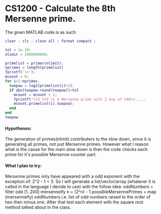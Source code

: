 # CS1200 - Calculate the 8th Mersenne prime.

The given MATLAB code is as such:
```MATLAB
clear ; clc ; close all ; format compact ;

tol = 1e-10;
nlimit = 2000000000;

primelist = primes(nlimit);
nprimes = length(primelist)
fprintf('\n');
mcount = 0;
for i=1:nprimes,
  twopow = log2(primelist(i)+1);
  if abs(twopow-round(twopow))<tol
    mcount = mcount + 1;
    fprintf('%7d %7d is a Mersenne prime with 2 exp of %4d\n',...
    mcount,primelist(i),twopow);
  end
end
twopow
```

#### Hypotheses:
The generation of primes(nlimit) contributers to the slow down, since it is
generating all primes, not just Mersenne primes. However what I reason what is
the cause for the main slow down is then the code checks each prime for it's
possible Mersenne counter part.

#### What I plan to try:
Mersenne primes only have appeared with a odd exponent with the exception of:
2^2 - 1 = 3. So I will generate a list/vector/array
(whatever it is called in the language I decide to use) with the follow idea:
  oddNumbers = filter odd [1..200]
  mersenneify n = (2^n) - 1
  possibleMersennePrimes = map (mersenneify) oddNumbers
i.e. list of odd numbers raised to the order of two
then minus one. After that test each element with the
square root method talked about in the class.
